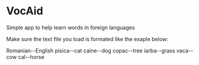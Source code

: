 # VocAid
Simple app to help learn words in foreign languages

Make sure the text file you load is formated like the exaple below:

Romanian--English
pisica--cat
caine--dog
copac--tree
iarba--grass
vaca--cow
cal--horse
